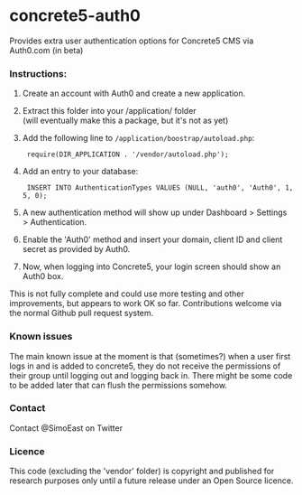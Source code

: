 # concrete5-auth0
Provides extra user authentication options for Concrete5 CMS via Auth0.com (in beta)

### Instructions:

1. Create an account with Auth0 and create a new application.

2. Extract this folder into your /application/ folder  
   (will eventually make this a package, but it's not as yet)

3. Add the following line to `/application/boostrap/autoload.php`:

        require(DIR_APPLICATION . '/vendor/autoload.php');

4. Add an entry to your database:

        INSERT INTO AuthenticationTypes VALUES (NULL, 'auth0', 'Auth0', 1, 5, 0);
 
5. A new authentication method will show up under Dashboard > Settings > Authentication.

6. Enable the 'Auth0' method and insert your domain, client ID and client secret as provided by Auth0.

7. Now, when logging into Concrete5, your login screen should show an Auth0 box.

This is not fully complete and could use more testing and other improvements, but appears to work OK so far. Contributions welcome via the normal Github pull request system.

### Known issues

The main known issue at the moment is that (sometimes?) when a user first logs in and is added to concrete5, they do not receive the permissions of their group until logging out and logging back in. There might be some code to be added later that can flush the permissions somehow.

### Contact

Contact @SimoEast on Twitter

### Licence

This code (excluding the 'vendor' folder) is copyright and published for research purposes only until a future release under an Open Source licence.
